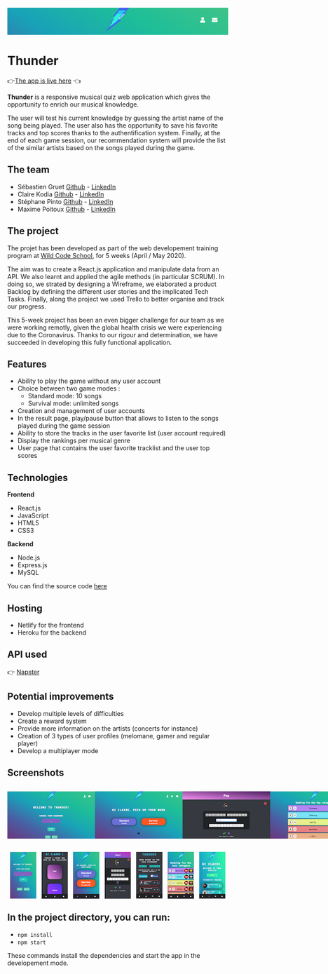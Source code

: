 ![Thunder](/public/img/header.png)
# Thunder
👉[The app is live here](https://wild-thunder.netlify.app/) 👈 

**Thunder** is a responsive musical quiz web application which gives the opportunity to enrich our musical knowledge.

The user will test his current knowledge by guessing the artist name of the song being played. The user also has the opportunity to save his favorite tracks and top scores thanks to the authentification system. Finally, at the end of each game session, our recommendation system will provide the list of the similar artists based on the songs played during the game. 

## The team

* Sébastien Gruet [Github](https://github.com/SebG-prog) - [LinkedIn](https://www.linkedin.com/in/sébastien-gruet/)
* Claire Kodia [Github](https://github.com/clrko') - [LinkedIn](https://www.linkedin.com/in/clairekodia/)
* Stéphane Pinto [Github](https://github.com/pinto78600) - [LinkedIn](https://www.linkedin.com/in/stephane-pinto/)
* Maxime Poitoux [Github](https://github.com/MaximePoitoux) - [LinkedIn](https://www.linkedin.com/in/maximepoitoux/)

## The project

The projet has been developed as part of the web developement training program at [Wild Code School](https://www.wildcodeschool.com/en-GB), for 5 weeks (April / May 2020). 

The aim was to create a React.js application and manipulate data from an API. We also learnt and applied the agile methods (in particular SCRUM). In doing so, we strated by designing a Wireframe, we elaborated a product Backlog by defining the different user stories and the implicated Tech Tasks. Finally, along the project we used Trello to better organise and track our progress. 

This 5-week project has been an even bigger challenge for our team as we were working remotly, given the global health crisis we were experiencing due to the Coronavirus. Thanks to our rigour and determination, we have succeeded in developing this fully functional application.  
 
## Features

* Ability to play the game without any user account
* Choice between two game modes : 
  - Standard mode: 10 songs 
  - Survival mode: unlimited songs
* Creation and management of user accounts
* In the result page, play/pause button that allows to listen to the songs played during the game session
* Ability to store the tracks in the user favorite list (user account required)
* Display the rankings per musical genre
* User page that contains the user favorite tracklist and the user top scores

## Technologies

**Frontend**

* React.js
* JavaScript
* HTML5
* CSS3

**Backend**

* Node.js
* Express.js
* MySQL

You can find the source code [here](https://github.com/clrko/Back_BindTest)

## Hosting

* Netlify for the frontend
* Heroku for the backend

## API used

👉 [Napster](https://developer.napster.com/api/v2.2)

## Potential improvements

* Develop multiple levels of difficulties
* Create a reward system
* Provide more information on the artists (concerts for instance)
* Creation of 3 types of user profiles (melomane, gamer and regular player)
* Develop a multiplayer mode

## Screenshots

<div style="display:flex; justify-content:space-around; margin:30px 0;">
<img src="/public/img/welcomepage.png" alt="Welcome page desktop"/>
<img src="/public/img/modepage.png" alt="Mode page desktop"/>
<img src="/public/img/gamesession.png" alt="Game session desktop"/>
<img src="/public/img/ranking.png" alt="Ranking page desktop"/>
<img src="/public/img/userpage.png" alt="User page desktop"/>
</div>

<div style="display:flex; justify-content:space-around; margin:30px 0;">
<img src="/public/img/welcomepage_mobile.png" alt="Welcome page mobile"/>
<img src="/public/img/themepage_mobile.png" alt="Theme page mobile"/>
<img src="/public/img/modepage_mobile.png" alt="Mode page mobile"/>
<img src="/public/img/gamesession_mobile.png" alt="Game session mobile"/>
<img src="/public/img/endsession_mobile.png" alt="Game session mobile"/>
<img src="/public/img/ranking_mobile.png" alt="Ranking page mobile"/>
<img src="/public/img/userpage_mobile.png" alt="User page mobile"/>
</div>

## In the project directory, you can run:
* `npm install`
* `npm start`

These commands install the dependencies and start the app in the developement mode.
